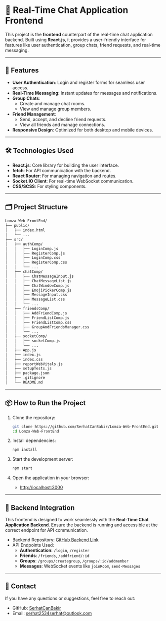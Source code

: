 # 📡 Real-Time Chat Application Frontend

This project is the **frontend** counterpart of the real-time chat application backend. Built using **React.js**, it provides a user-friendly interface for features like user authentication, group chats, friend requests, and real-time messaging.

---

## 🚀 Features

- **User Authentication**: Login and register forms for seamless user access.
- **Real-Time Messaging**: Instant updates for messages and notifications.
- **Group Chats**:
  - Create and manage chat rooms.
  - View and manage group members.
- **Friend Management**:
  - Send, accept, and decline friend requests.
  - View all friends and manage connections.
- **Responsive Design**: Optimized for both desktop and mobile devices.

---

## 🛠️ Technologies Used

- **React.js**: Core library for building the user interface.
- **fetch**: For API communication with the backend.
- **React Router**: For managing navigation and routes.
- **Socket.IO Client**: For real-time WebSocket communication.
- **CSS/SCSS**: For styling components.

---

## 🗂️ Project Structure

```bash
Lomza-Web-FrontEnd/
├── public/
│   ├── index.html
│   └── ...
├── src/
│   ├── authComp/
│   │   ├── LoginComp.js
│   │   ├── RegisterComp.js
│   │   ├── LoginComp.css
│   │   ├── RegisterComp.css
│   │   └── ...
│   ├── chatComp/
│   │   ├── ChatMessageInput.js
│   │   ├── ChatMessageList.js
│   │   ├── ChatWindowComp.js
│   │   ├── EmojiPickerComp.js
│   │   ├── MessageInput.css
│   │   ├── MessageList.css
│   │   └── ...
│   ├── friendsComp/
│   │   ├── AddFriendComp.js
│   │   ├── FriendListComp.js
│   │   ├── FriendListComp.css
│   │   ├── GroupAndFriendsManager.css
│   │   └── ...
│   ├── socketComp/
│   │   ├── socketComp.js
│   │   └── ...
│   ├── App.js
│   ├── index.js
│   ├── index.css
│   ├── reportWebVitals.js
│   ├── setupTests.js
│   ├── package.json
│   ├── .gitignore
│   └── README.md
```

---

## 📦 How to Run the Project

1. Clone the repository:
   ```bash
   git clone https://github.com/SerhatCanBakir/Lomza-Web-FrontEnd.git
   cd Lomza-Web-FrontEnd
   ```

2. Install dependencies:
   ```bash
   npm install
   ```

3. Start the development server:
   ```bash
   npm start
   ```

4. Open the application in your browser:
   - [http://localhost:3000](http://localhost:3000)

---

## 🔗 Backend Integration

This frontend is designed to work seamlessly with the **Real-Time Chat Application Backend**. Ensure the backend is running and accessible at the correct endpoint for API communication.

- Backend Repository: [GitHub Backend Link](https://github.com/SerhatCanBakir/LomzaWebBackEnd)
- API Endpoints Used:
  - **Authentication**: `/login`, `/register`
  - **Friends**: `/friends`, `/addfriend/:id`
  - **Groups**: `/groups/creategroup`, `/groups/:id/addmember`
  - **Messages**: WebSocket events like `joinRoom`, `send-Messages`

---



## 📩 Contact

If you have any questions or suggestions, feel free to reach out:

- GitHub: [SerhatCanBakir](https://github.com/SerhatCanBakir)
- Email: [serhat2534serhat@outlook.com](mailto:serhat2534serhat@outlook.com)
